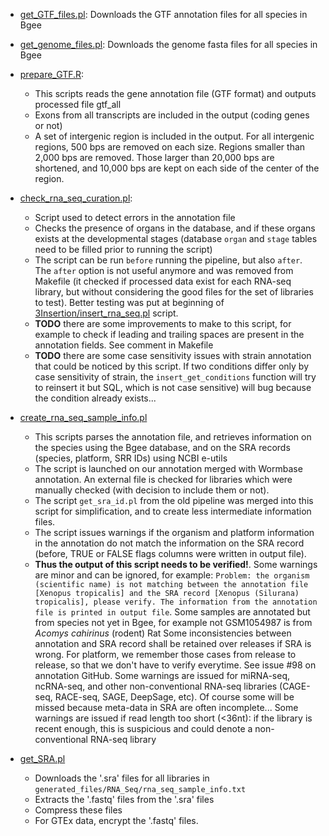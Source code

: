 * [get_GTF_files.pl](get_GTF_files.pl):
  Downloads the GTF annotation files for all species in Bgee

* [get_genome_files.pl](get_genome_files.pl):
  Downloads the genome fasta files for all species in Bgee

* [prepare_GTF.R](prepare_GTF.R):
  * This scripts reads the gene annotation file (GTF format) and outputs processed file gtf_all
  * Exons from all transcripts are included in the output (coding genes or not)
  * A set of intergenic region is included in the output. For all intergenic regions, 500 bps are removed on each size. Regions smaller than 2,000 bps are removed. Those larger than 20,000 bps are shortened, and 10,000 bps are kept on each side of the center of the region.

* [check_rna_seq_curation.pl](check_rna_seq_curation.pl):
  * Script used to detect errors in the annotation file
  * Checks the presence of organs in the database, and if these organs exists at the developmental stages (database `organ` and `stage` tables need to be filled prior to running the script)
  * The script can be run `before` running the pipeline, but also `after`. The `after` option is not useful anymore and was removed from Makefile (it checked if processed data exist for each RNA-seq library, but without considering the good files for the set of libraries to test). Better testing was put at beginning of [3Insertion/insert_rna_seq.pl](../3Insertion/insert_rna_seq.pl) script.
  * **TODO** there are some improvements to make to this script, for example to check if leading and trailing spaces are present in the annotation fields. See comment in Makefile
  * **TODO** there are some case sensitivity issues with strain annotation that could be noticed by this script. If two conditions differ only by case sensitivity of strain, the `insert_get_conditions` function will try to reinsert it but SQL, which is not case sensitive) will bug because the condition already exists...


* [create_rna_seq_sample_info.pl](create_rna_seq_sample_info.pl)
  * This scripts parses the annotation file, and retrieves information on the species using the Bgee database, and on the SRA records (species, platform, SRR IDs) using NCBI e-utils
  * The script is launched on our annotation merged with Wormbase annotation. An external file is checked for libraries which were manually checked (with decision to include them or not).
  * The script `get_sra_id.pl` from the old pipeline was merged into this script for simplification, and to create less intermediate information files.
  * The script issues warnings if the organism and platform information in the annotation do not match the information on the SRA record (before, TRUE or FALSE flags columns were written in output file).
  * **Thus the output of this script needs to be verified!**.
   Some warnings are minor and can be ignored, for example: `Problem: the organism (scientific name) is not matching between the annotation file [Xenopus tropicalis] and the SRA record [Xenopus (Silurana) tropicalis], please verify. The information from the annotation file is printed in output file`.
   Some samples are annotated but from species not yet in Bgee, for example not GSM1054987 is from _Acomys cahirinus_ (rodent) Rat
   Some inconsistencies between annotation and SRA record shall be retained over releases if SRA is wrong. For platform, we remember those cases from release to release, so that we don't have to verify everytime. See issue #98 on annotation GitHub.
   Some warnings are issued for miRNA-seq, ncRNA-seq, and other non-conventional RNA-seq libraries (CAGE-seq, RACE-seq, SAGE, DeepSage, etc). Of course some will be missed because meta-data in SRA are often incomplete...
   Some warnings are issued if read length too short (<36nt): if the library is recent enough, this is suspicious and could denote a non-conventional RNA-seq library

* [get_SRA.pl](get_SRA.pl)
  * Downloads the '.sra' files for all libraries in `generated_files/RNA_Seq/rna_seq_sample_info.txt`
  * Extracts the '.fastq' files from the '.sra' files
  * Compress these files
  * For GTEx data, encrypt the '.fastq' files.

